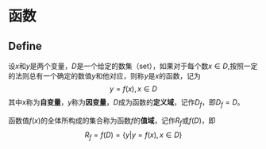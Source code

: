 # 函数
## Define 
设$x$和$y$是两个变量，$D$是一个给定的数集（set），如果对于每个数$x \in D$,按照一定的法则总有一个确定的数值$y$和他对应，则称$y$是$x$的函数，记为$$y = f(x),x \in D$$其中$x$称为**自变量**，$y$称为**因变量**，$D$成为函数的**定义域**，记作$D_f$，即$D_f = D$。

函数值$f(x)$的全体所构成的集合称为函数$f$的**值域**，记作$R_f$或$f(D)$，即$$R_f = f(D) = \{ y | y = f(x) , x \in D \}$$